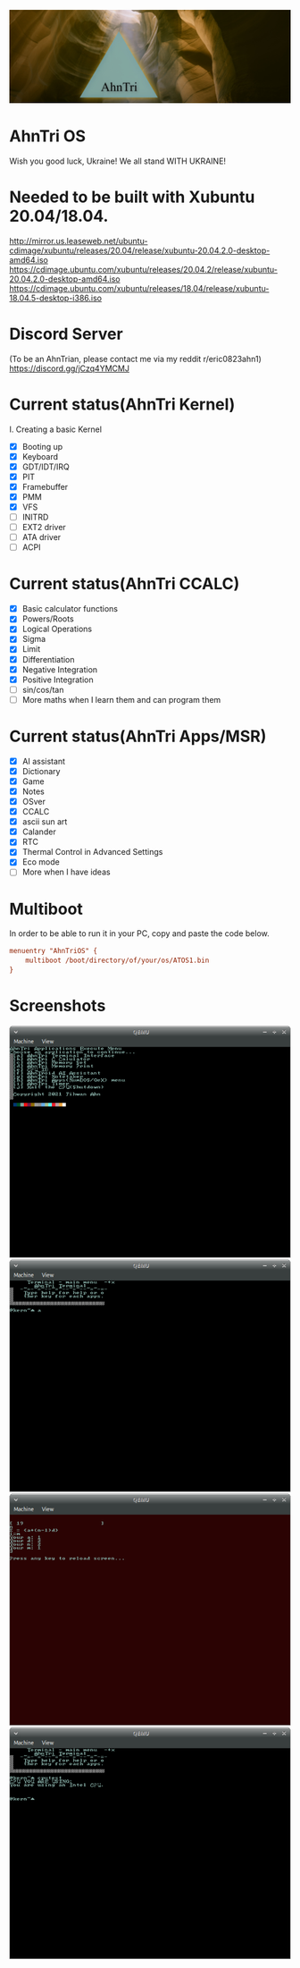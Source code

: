![AhnTriLogo](at.jpg)

# AhnTri OS

Wish you good luck, Ukraine!
We all stand WITH UKRAINE!

# Needed to be built with Xubuntu 20.04/18.04.
http://mirror.us.leaseweb.net/ubuntu-cdimage/xubuntu/releases/20.04/release/xubuntu-20.04.2.0-desktop-amd64.iso
https://cdimage.ubuntu.com/xubuntu/releases/20.04.2/release/xubuntu-20.04.2.0-desktop-amd64.iso
https://cdimage.ubuntu.com/xubuntu/releases/18.04/release/xubuntu-18.04.5-desktop-i386.iso

# Discord Server
(To be an AhnTrian, please contact me via my reddit r/eric0823ahn1)
https://discord.gg/jCzq4YMCMJ

# Current status(AhnTri Kernel)
I. Creating a basic Kernel
- [x] Booting up
- [x] Keyboard
- [x] GDT/IDT/IRQ
- [x] PIT
- [x] Framebuffer
- [x] PMM
- [x] VFS
- [ ] INITRD
- [ ] EXT2 driver
- [ ] ATA driver
- [ ] ACPI

# Current status(AhnTri CCALC)
- [x] Basic calculator functions
- [x] Powers/Roots
- [x] Logical Operations
- [x] Sigma
- [x] Limit
- [x] Differentiation
- [x] Negative Integration
- [x] Positive Integration
- [ ] sin/cos/tan
- [ ] More maths when I learn them and can program them

# Current status(AhnTri Apps/MSR)
- [x] AI assistant
- [x] Dictionary
- [x] Game
- [x] Notes
- [x] OSver
- [x] CCALC
- [x] ascii sun art
- [x] Calander
- [x] RTC
- [x] Thermal Control in Advanced Settings
- [x] Eco mode
- [ ] More when I have ideas

# Multiboot
In order to be able to run it in your PC, copy and paste the code below.
```INI
menuentry "AhnTriOS" {
	multiboot /boot/directory/of/your/os/ATOS1.bin
}
```

# Screenshots
![sshot1](sshot1.png)
![sshot2](sshot2.png)
![sshot3](sshot3.png)
![sshot4](sshot4.png)
